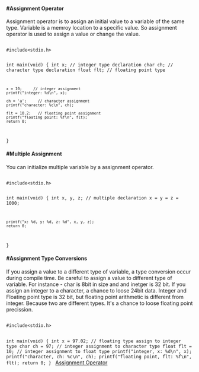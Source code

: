 <h4>#Assignment Operator</h4>

<p>Assignment operator is to assign an initial value to a variable of the same type. Variable is a memroy location to a specific value. So assignment operator is used to assign a value or change the value.</p>

<code>
#include&lt;stdio.h&gt;

int main(void) {
	int x;       // integer type declaration
	char ch;     // character type declaration
	float flt;   // floating point type
	
	x = 10;     // integer assignment
	printf("integer: %d\n", x);
	
	ch = 'a';     // character assignment
	printf("character: %c\n", ch);
	
	flt = 10.2;   // floating point assignment
	printf("floating point: %f\n", flt);
	return 0;
}
</code>
<h4>#Multiple Assignment</h4>
<p>You can initialize multiple variable by a assignment operator.</p>
<code>
#include&lt;stdio.h&gt;

int main(void) {
	int x, y, z;    // multiple declaration
	x = y = z = 1000;
	
	printf("x: %d, y: %d, z: %d", x, y, z);
	return 0;
}
</code>

<h4>#Assignment Type Conversions</h4>
<p>If you assign a value to a different type of variable, a type conversion occur during compile time. Be careful to assign a value to different type of variable. For instance - char is 8bit in size and and inetger is 32 bit. If you assign an integer to a character, a chance to loose 24bit data. Integer and Floating point type is 32 bit, but floating point arithmetic is different from integer. Because two are different types. It's a chance to loose floating point precission. </p>
<code>
#include&lt;stdio.h&gt;

int main(void) {
	int x = 97.02;   // floating type assign to integer type
	char ch = 97;    // integer assignment to character type
	float flt = 10;  // integer assignment to float type
	printf("integer, x: %d\n", x);
	printf("character, ch: %c\n", ch);
	printf("floating point, flt: %f\n", flt);
	return 0;
}
</code>
<a href="#" class="post pull-right btn btn-sm btn-info" id="arithmetic_operators">Assignment Operator <span class="glyphicon glyphicon-forward"></span></a><br><br><br><br><br>